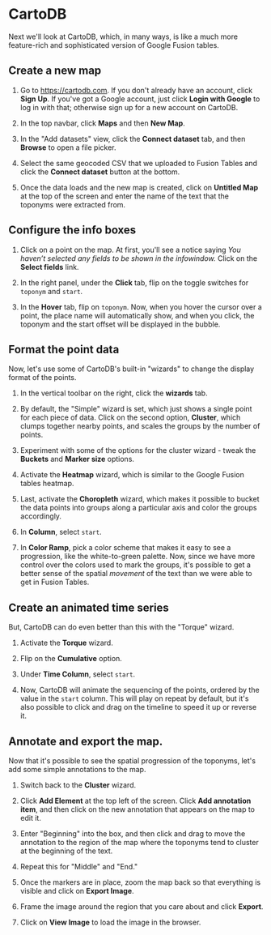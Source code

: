 # CartoDB

Next we'll look at CartoDB, which, in many ways, is like a much more feature-rich and sophisticated version of Google Fusion tables.

## Create a new map

1. Go to https://cartodb.com. If you don't already have an account, click **Sign Up**. If you've got a Google account, just click **Login with Google** to log in with that; otherwise sign up for a new account on CartoDB.

1. In the top navbar, click **Maps** and then **New Map**.

1. In the "Add datasets" view, click the **Connect dataset** tab, and then **Browse** to open a file picker.

1. Select the same geocoded CSV that we uploaded to Fusion Tables and click the **Connect dataset** button at the bottom.

1. Once the data loads and the new map is created, click on **Untitled Map** at the top of the screen and enter the name of the text that the toponyms were extracted from.

## Configure the info boxes

1. Click on a point on the map. At first, you'll see a notice saying _You haven’t selected any fields to be shown in the infowindow._ Click on the **Select fields** link.

1. In the right panel, under the **Click** tab, flip on the toggle switches for `toponym` and `start`.

1. In the **Hover** tab, flip on `toponym`. Now, when you hover the cursor over a point, the place name will automatically show, and when you click, the toponym and the start offset will be displayed in the bubble.

## Format the point data

Now, let's use some of CartoDB's built-in "wizards" to change the display format of the points.

1. In the vertical toolbar on the right, click the **wizards** tab.

1. By default, the "Simple" wizard is set, which just shows a single point for each piece of data. Click on the second option, **Cluster**, which clumps together nearby points, and scales the groups by the number of points.

1. Experiment with some of the options for the cluster wizard - tweak the **Buckets** and **Marker size** options.

1. Activate the **Heatmap** wizard, which is similar to the Google Fusion tables heatmap.

1. Last, activate the **Choropleth** wizard, which makes it possible to bucket the data points into groups along a particular axis and color the groups accordingly.

1. In **Column**, select `start`.

1. In **Color Ramp**, pick a color scheme that makes it easy to see a progression, like the white-to-green palette. Now, since we have more control over the colors used to mark the groups, it's possible to get a better sense of the spatial _movement_ of the text than we were able to get in Fusion Tables.

## Create an animated time series

But, CartoDB can do even better than this with the "Torque" wizard.

1. Activate the **Torque** wizard.

1. Flip on the **Cumulative** option.

1. Under **Time Column**, select `start`.

1. Now, CartoDB will animate the sequencing of the points, ordered by the value in the `start` column. This will play on repeat by default, but it's also possible to click and drag on the timeline to speed it up or reverse it.

## Annotate and export the map.

Now that it's possible to see the spatial progression of the toponyms, let's add some simple annotations to the map.

1. Switch back to the **Cluster** wizard.

1. Click **Add Element** at the top left of the screen. Click **Add annotation item**, and then click on the new annotation that appears on the map to edit it.

1. Enter "Beginning" into the box, and then click and drag to move the annotation to the region of the map where the toponyms tend to cluster at the beginning of the text.

1. Repeat this for "Middle" and "End."

1. Once the markers are in place, zoom the map back so that everything is visible and click on **Export Image**.

1. Frame the image around the region that you care about and click **Export**.

1. Click on **View Image** to load the image in the browser.
